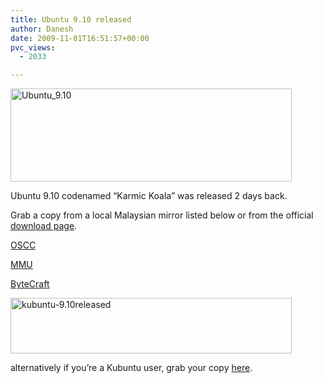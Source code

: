```yaml
---
title: Ubuntu 9.10 released
author: Danesh
date: 2009-11-01T16:51:57+00:00
pvc_views:
  - 2033

---
```

[<img loading="lazy" class="alignnone size-medium wp-image-1814" title="Ubuntu_9.10" src="/wp-content/uploads/2009/11/Ubuntu_9.10-450x149.png" alt="Ubuntu_9.10" width="450" height="149" srcset="/wp-content/uploads/2009/11/Ubuntu_9.10-450x149.png 450w, /wp-content/uploads/2009/11/Ubuntu_9.10.png 911w" sizes="(max-width: 450px) 100vw, 450px" />][1]

Ubuntu 9.10 codenamed &#8220;Karmic Koala&#8221; was released 2 days back.

Grab a copy from a local Malaysian mirror listed below or from the official [download page][2].

[OSCC][3]

[MMU][4]

[ByteCraft][5]

[<img loading="lazy" class="alignnone size-medium wp-image-1813" title="kubuntu-9.10released" src="/wp-content/uploads/2009/11/kubuntu-9.10released-450x89.png" alt="kubuntu-9.10released" width="450" height="89" srcset="/wp-content/uploads/2009/11/kubuntu-9.10released-450x89.png 450w, /wp-content/uploads/2009/11/kubuntu-9.10released.png 849w" sizes="(max-width: 450px) 100vw, 450px" />][6]

alternatively if you&#8217;re a Kubuntu user, grab your copy [here][6].

 [1]: /wp-content/uploads/2009/11/Ubuntu_9.10.png
 [2]: http://www.ubuntu.com/getubuntu/download
 [3]: http://mirror.oscc.org.my/ubuntu-releases/9.10/
 [4]: http://ubuntu.mmu.edu.my/ubuntu-cd/9.10/
 [5]: http://ubuntu.bytecraft.com.my/releases/
 [6]: http://www.kubuntu.org/getkubuntu